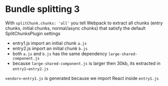 # Bundle splitting 3

With `splitChunk.chunks: 'all'` you tell Webpack to extract all chunks (entry chunks, initial chunks, normal/async chunks) that satisfy the default SplitChunksPlugin settings

- entry1.js import an initial chunk `a.js`
- entry2.js import an initial chunk `b.js`
- both `a.js` and `b.js` has the same dependency `large-shared-component.js`
- because `large-shared-component.js` is larger then 30kb, its extracted in `entry1~entry2.js`

`vendors~entry1.js` is generated because we import React inside `entry1.js`
